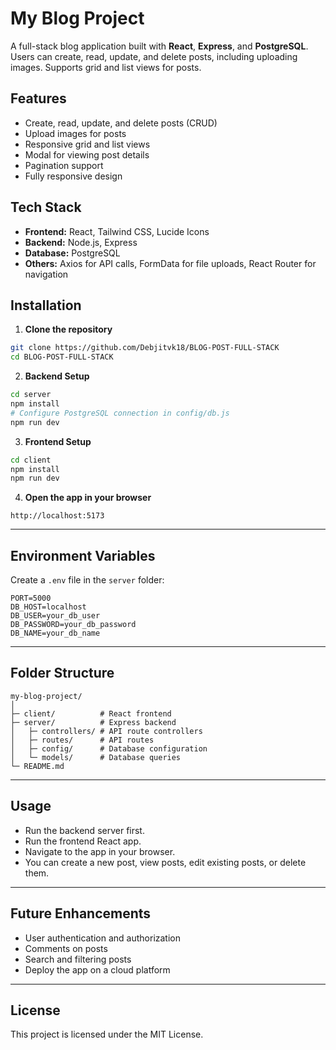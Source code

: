 
# My Blog Project

A full-stack blog application built with **React**, **Express**, and **PostgreSQL**. Users can create, read, update, and delete posts, including uploading images. Supports grid and list views for posts.

## Features

- Create, read, update, and delete posts (CRUD)
- Upload images for posts
- Responsive grid and list views
- Modal for viewing post details
- Pagination support
- Fully responsive design

## Tech Stack

- **Frontend:** React, Tailwind CSS, Lucide Icons
- **Backend:** Node.js, Express
- **Database:** PostgreSQL
- **Others:** Axios for API calls, FormData for file uploads, React Router for navigation

## Installation

1. **Clone the repository**

```bash
git clone https://github.com/Debjitvk18/BLOG-POST-FULL-STACK
cd BLOG-POST-FULL-STACK
````

2. **Backend Setup**

```bash
cd server
npm install
# Configure PostgreSQL connection in config/db.js
npm run dev
```

3. **Frontend Setup**

```bash
cd client
npm install
npm run dev
```

4. **Open the app in your browser**

```
http://localhost:5173
```

---

## Environment Variables

Create a `.env` file in the `server` folder:

```
PORT=5000
DB_HOST=localhost
DB_USER=your_db_user
DB_PASSWORD=your_db_password
DB_NAME=your_db_name
```

---

## Folder Structure

```
my-blog-project/
│
├─ client/          # React frontend
├─ server/          # Express backend
│   ├─ controllers/ # API route controllers
│   ├─ routes/      # API routes
│   ├─ config/      # Database configuration
│   └─ models/      # Database queries
└─ README.md
```

---

## Usage

* Run the backend server first.
* Run the frontend React app.
* Navigate to the app in your browser.
* You can create a new post, view posts, edit existing posts, or delete them.

---

## Future Enhancements

* User authentication and authorization
* Comments on posts
* Search and filtering posts
* Deploy the app on a cloud platform

---

## License

This project is licensed under the MIT License.




